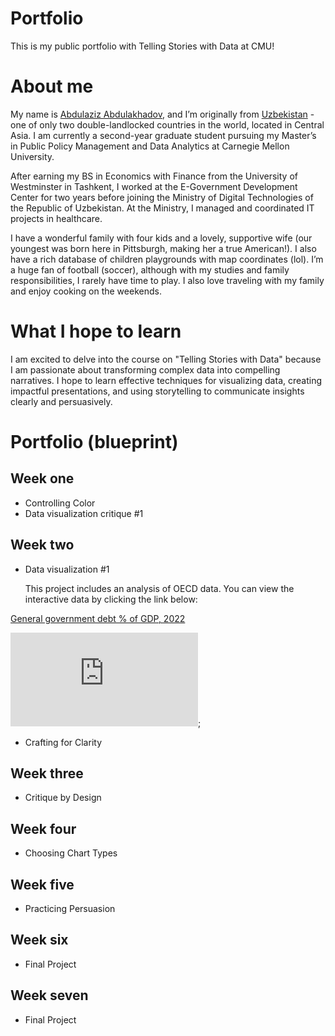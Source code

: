 # Portfolio
This is my public portfolio with Telling Stories with Data at CMU!

# About me
My name is [Abdulaziz Abdulakhadov](https://www.linkedin.com/in/aabdulakhadov/), and I’m originally from [Uzbekistan](https://www.youtube.com/watch?v=fvY0B4k5Pz8) - one of only two double-landlocked countries in the world, located in Central Asia. I am currently a second-year graduate student pursuing my Master’s in Public Policy Management and Data Analytics at Carnegie Mellon University.

After earning my BS in Economics with Finance from the University of Westminster in Tashkent, I worked at the E-Government Development Center for two years before joining the Ministry of Digital Technologies of the Republic of Uzbekistan. At the Ministry, I managed and coordinated IT projects in healthcare.

I have a wonderful family with four kids and a lovely, supportive wife (our youngest was born here in Pittsburgh, making her a true American!). I also have a rich database of children playgrounds with map coordinates (lol). I’m a huge fan of football (soccer), although with my studies and family responsibilities, I rarely have time to play. I also love traveling with my family and enjoy cooking on the weekends.

# What I hope to learn
I am excited to delve into the course on "Telling Stories with Data" because I am passionate about transforming complex data into compelling narratives. I hope to learn effective techniques for visualizing data, creating impactful presentations, and using storytelling to communicate insights clearly and persuasively.

# Portfolio (blueprint)
## Week one
  - Controlling Color
  - Data visualization critique #1

## Week two
  - Data visualization #1
    
    This project includes an analysis of OECD data. You can view the interactive data by clicking the link below:

[General government debt % of GDP, 2022](https://data-viewer.oecd.org?chartId=b4130eeb-a6a7-440b-91fc-8e02e55a6bb0)

<iframe src="https://data-viewer.oecd.org?chartId=b4130eeb-a6a7-440b-91fc-8e02e55a6bb0" style="border: none"; allowfullscreen="true">;
    <a rel="noopener noreferrer" href="https://data-viewer.oecd.org?chartId=b4130eeb-a6a7-440b-91fc-8e02e55a6bb0" target="_blank">Dataflow</a>
  </iframe>;   
  
  - Crafting for Clarity

## Week three
  - Critique by Design

## Week four
  - Choosing Chart Types

## Week five
  - Practicing Persuasion

## Week six
  - Final Project

## Week seven
  - Final Project
